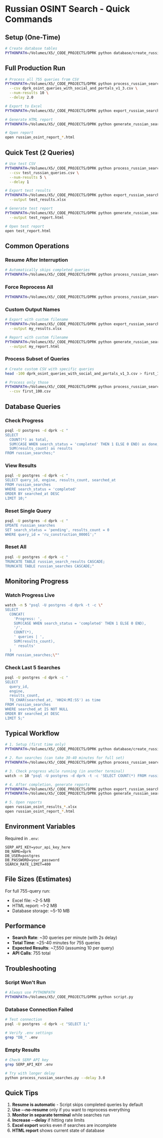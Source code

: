 # Russian OSINT Search - Quick Commands

## Setup (One-Time)

```bash
# Create database tables
PYTHONPATH=/Volumes/X5/_CODE_PROJECTS/DPRK python database/create_russian_tables.py
```

## Full Production Run

```bash
# Process all 755 queries from CSV
PYTHONPATH=/Volumes/X5/_CODE_PROJECTS/DPRK python process_russian_searches.py \
  --csv dprk_osint_queries_with_social_and_portals_v1_3.csv \
  --num-results 10 \
  --delay 2.0

# Export to Excel
PYTHONPATH=/Volumes/X5/_CODE_PROJECTS/DPRK python export_russian_searches_to_excel.py

# Generate HTML report
PYTHONPATH=/Volumes/X5/_CODE_PROJECTS/DPRK python generate_russian_search_report.py

# Open report
open russian_osint_report_*.html
```

## Quick Test (2 Queries)

```bash
# Use test CSV
PYTHONPATH=/Volumes/X5/_CODE_PROJECTS/DPRK python process_russian_searches.py \
  --csv test_russian_queries.csv \
  --num-results 5 \
  --delay 1

# Export test results
PYTHONPATH=/Volumes/X5/_CODE_PROJECTS/DPRK python export_russian_searches_to_excel.py \
  --output test_results.xlsx

# Generate test report
PYTHONPATH=/Volumes/X5/_CODE_PROJECTS/DPRK python generate_russian_search_report.py \
  --output test_report.html

# Open test report
open test_report.html
```

## Common Operations

### Resume After Interruption
```bash
# Automatically skips completed queries
PYTHONPATH=/Volumes/X5/_CODE_PROJECTS/DPRK python process_russian_searches.py
```

### Force Reprocess All
```bash
PYTHONPATH=/Volumes/X5/_CODE_PROJECTS/DPRK python process_russian_searches.py --no-resume
```

### Custom Output Names
```bash
# Export with custom filename
PYTHONPATH=/Volumes/X5/_CODE_PROJECTS/DPRK python export_russian_searches_to_excel.py \
  --output my_results.xlsx

# Report with custom filename
PYTHONPATH=/Volumes/X5/_CODE_PROJECTS/DPRK python generate_russian_search_report.py \
  --output my_report.html
```

### Process Subset of Queries
```bash
# Create custom CSV with specific queries
head -100 dprk_osint_queries_with_social_and_portals_v1_3.csv > first_100.csv

# Process only those
PYTHONPATH=/Volumes/X5/_CODE_PROJECTS/DPRK python process_russian_searches.py \
  --csv first_100.csv
```

## Database Queries

### Check Progress
```bash
psql -U postgres -d dprk -c "
SELECT
  COUNT(*) as total,
  SUM(CASE WHEN search_status = 'completed' THEN 1 ELSE 0 END) as done,
  SUM(results_count) as results
FROM russian_searches;"
```

### View Results
```bash
psql -U postgres -d dprk -c "
SELECT query_id, engine, results_count, searched_at
FROM russian_searches
WHERE search_status = 'completed'
ORDER BY searched_at DESC
LIMIT 10;"
```

### Reset Single Query
```bash
psql -U postgres -d dprk -c "
UPDATE russian_searches
SET search_status = 'pending', results_count = 0
WHERE query_id = 'ru_construction_00001';"
```

### Reset All
```bash
psql -U postgres -d dprk -c "
TRUNCATE TABLE russian_search_results CASCADE;
TRUNCATE TABLE russian_searches CASCADE;"
```

## Monitoring Progress

### Watch Progress Live
```bash
watch -n 5 "psql -U postgres -d dprk -t -c \"
SELECT
  CONCAT(
    'Progress: ',
    SUM(CASE WHEN search_status = 'completed' THEN 1 ELSE 0 END),
    '/',
    COUNT(*),
    ' queries | ',
    SUM(results_count),
    ' results'
  )
FROM russian_searches;\""
```

### Check Last 5 Searches
```bash
psql -U postgres -d dprk -c "
SELECT
  query_id,
  engine,
  results_count,
  TO_CHAR(searched_at, 'HH24:MI:SS') as time
FROM russian_searches
WHERE searched_at IS NOT NULL
ORDER BY searched_at DESC
LIMIT 5;"
```

## Typical Workflow

```bash
# 1. Setup (first time only)
PYTHONPATH=/Volumes/X5/_CODE_PROJECTS/DPRK python database/create_russian_tables.py

# 2. Run searches (can take 30-40 minutes for full set)
PYTHONPATH=/Volumes/X5/_CODE_PROJECTS/DPRK python process_russian_searches.py

# 3. Check progress while running (in another terminal)
watch -n 10 "psql -U postgres -d dprk -t -c 'SELECT COUNT(*) FROM russian_searches WHERE search_status = \"completed\"'"

# 4. After completion, generate reports
PYTHONPATH=/Volumes/X5/_CODE_PROJECTS/DPRK python export_russian_searches_to_excel.py
PYTHONPATH=/Volumes/X5/_CODE_PROJECTS/DPRK python generate_russian_search_report.py

# 5. Open reports
open russian_osint_results_*.xlsx
open russian_osint_report_*.html
```

## Environment Variables

Required in `.env`:
```
SERP_API_KEY=your_api_key_here
DB_NAME=dprk
DB_USER=postgres
DB_PASSWORD=your_password
SEARCH_RATE_LIMIT=400
```

## File Sizes (Estimates)

For full 755-query run:
- Excel file: ~2-5 MB
- HTML report: ~1-2 MB
- Database storage: ~5-10 MB

## Performance

- **Search Rate**: ~30 queries per minute (with 2s delay)
- **Total Time**: ~25-40 minutes for 755 queries
- **Expected Results**: ~7,550 (assuming 10 per query)
- **API Calls**: 755 total

## Troubleshooting

### Script Won't Run
```bash
# Always use PYTHONPATH
PYTHONPATH=/Volumes/X5/_CODE_PROJECTS/DPRK python script.py
```

### Database Connection Failed
```bash
# Test connection
psql -U postgres -d dprk -c "SELECT 1;"

# Verify .env settings
grep "DB_" .env
```

### Empty Results
```bash
# Check SERP API key
grep SERP_API_KEY .env

# Try with longer delay
python process_russian_searches.py --delay 3.0
```

## Quick Tips

1. **Resume is automatic** - Script skips completed queries by default
2. **Use --no-resume** only if you want to reprocess everything
3. **Monitor in separate terminal** while searches run
4. **Increase --delay** if hitting rate limits
5. **Excel export** works even if searches are incomplete
6. **HTML report** shows current state of database

